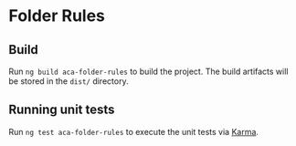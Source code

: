 # Folder Rules

## Build

Run `ng build aca-folder-rules` to build the project. The build artifacts will be stored in the `dist/` directory.

## Running unit tests

Run `ng test aca-folder-rules` to execute the unit tests via [Karma](https://karma-runner.github.io).
